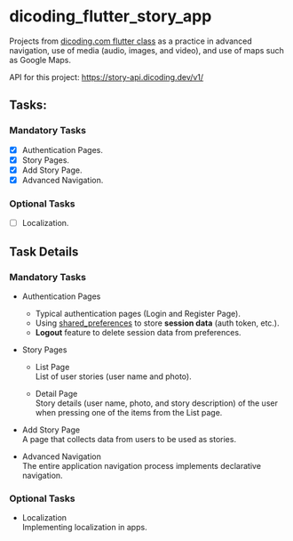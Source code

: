 [class-link]: https://www.dicoding.com/academies/480

# dicoding_flutter_story_app

Projects from [dicoding.com flutter class][class-link] as a practice in advanced
navigation, use of media (audio, images, and video), and use of maps such as
Google Maps.

API for this project: https://story-api.dicoding.dev/v1/

## Tasks:

### Mandatory Tasks

- [x] Authentication Pages.
- [x] Story Pages.
- [x] Add Story Page.
- [x] Advanced Navigation.

### Optional Tasks

- [ ] Localization.

## Task Details

### Mandatory Tasks

- Authentication Pages

  - Typical authentication pages (Login and Register Page).
  - Using [shared_preferences](https://pub.dev/packages/shared_preferences) to
    store **session data** (auth token, etc.).
  - **Logout** feature to delete session data from preferences.

- Story Pages

  - List Page  
    List of user stories (user name and photo).

  - Detail Page  
    Story details (user name, photo, and story description) of the user when
    pressing one of the items from the List page.

- Add Story Page  
  A page that collects data from users to be used as stories.

- Advanced Navigation  
  The entire application navigation process implements declarative navigation.

### Optional Tasks

- Localization  
  Implementing localization in apps.
